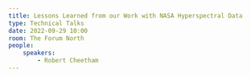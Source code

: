 ```yaml
---
title: Lessons Learned from our Work with NASA Hyperspectral Data
type: Technical Talks
date: 2022-09-29 10:00
room: The Forum North
people:
    speakers:
        - Robert Cheetham
---
```


